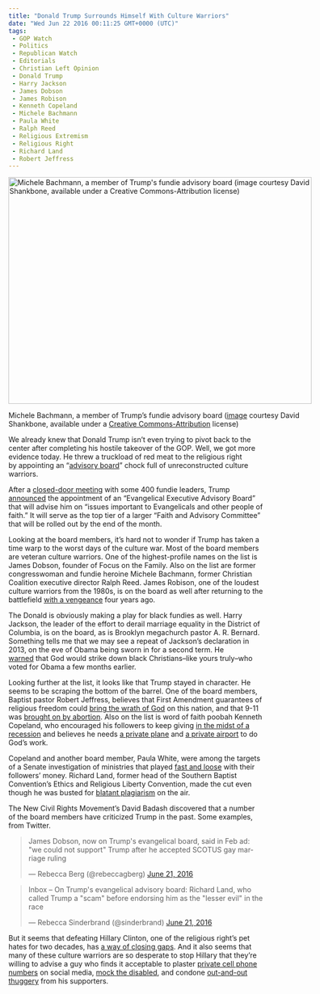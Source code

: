 ```yaml
---
title: "Donald Trump Surrounds Himself With Culture Warriors"
date: "Wed Jun 22 2016 00:11:25 GMT+0000 (UTC)"
tags: 
 - GOP Watch
 - Politics
 - Republican Watch
 - Editorials
 - Christian Left Opinion
 - Donald Trump
 - Harry Jackson
 - James Dobson
 - James Robison
 - Kenneth Copeland
 - Michele Bachmann
 - Paula White
 - Ralph Reed
 - Religious Extremism
 - Religious Right
 - Richard Land
 - Robert Jeffress
---
```

<p><!--OffDef--></p><p><!--Ads1--></p><div id="attachment_138475" style="width: 610px" class="wp-caption aligncenter"><img class="size-large wp-image-138475" src="//cdn.liberalamerica.org/wp-content/uploads/2016/06/Bachmanns-600x449.jpe" alt="Michele Bachmann, a member of Trump&apos;s fundie advisory board (image courtesy David Shankbone, available under a Creative Commons-Attribution license)" width="600" height="449" srcset="//cdn.liberalamerica.org/wp-content/uploads/2016/06/Bachmanns-600x449.jpe 600w, //cdn.liberalamerica.org/wp-content/uploads/2016/06/Bachmanns-64x48.jpe 64w, //cdn.liberalamerica.org/wp-content/uploads/2016/06/Bachmanns-350x262.jpe 350w, //cdn.liberalamerica.org/wp-content/uploads/2016/06/Bachmanns-768x575.jpe 768w, //cdn.liberalamerica.org/wp-content/uploads/2016/06/Bachmanns-795x595.jpe 795w, //cdn.liberalamerica.org/wp-content/uploads/2016/06/Bachmanns-1168x874.jpe 1168w, //cdn.liberalamerica.org/wp-content/uploads/2016/06/Bachmanns.jpe 1200w" sizes="(max-width: 600px) 100vw, 600px">
<p class="wp-caption-text">Michele Bachmann, a member of Trump&#x2019;s fundie advisory board (<a href="https://commons.wikimedia.org/wiki/File:Marcus_Bachmann_Michele_2011_Shankbone.JPG" onclick="__gaTracker(&apos;send&apos;, &apos;event&apos;, &apos;outbound-article&apos;, &apos;https://commons.wikimedia.org/wiki/File:Marcus_Bachmann_Michele_2011_Shankbone.JPG&apos;, &apos;image&apos;);">image</a> courtesy David Shankbone, available under a <a href="http://creativecommons.org/licenses/by/3.0" onclick="__gaTracker(&apos;send&apos;, &apos;event&apos;, &apos;outbound-article&apos;, &apos;http://creativecommons.org/licenses/by/3.0&apos;, &apos;Creative Commons-Attribution&apos;);">Creative Commons-Attribution</a> license)</p>
</div><p>We already knew that Donald Trump isn&#x2019;t even trying to pivot back to the center after completing his hostile takeover of the GOP. Well, we got more evidence today. He threw a truckload of red meat to the religious right by&#xA0;appointing&#xA0;an &#x201C;<a href="http://www.thenewcivilrightsmovement.com/davidbadash/trump_announces_his_new_evangelical_executive_advisory_board_list_includes_michele_bachman" onclick="__gaTracker(&apos;send&apos;, &apos;event&apos;, &apos;outbound-article&apos;, &apos;http://www.thenewcivilrightsmovement.com/davidbadash/trump_announces_his_new_evangelical_executive_advisory_board_list_includes_michele_bachman&apos;, &apos;advisory board&apos;);">advisory board</a>&#x201D; chock full of unreconstructed culture warriors.</p><p>After a <a href="http://www.thenewcivilrightsmovement.com/davidbadash/today_donald_trump_meets_with_400_top_anti_lgbt_christian_conservatives" onclick="__gaTracker(&apos;send&apos;, &apos;event&apos;, &apos;outbound-article&apos;, &apos;http://www.thenewcivilrightsmovement.com/davidbadash/today_donald_trump_meets_with_400_top_anti_lgbt_christian_conservatives&apos;, &apos;closed-door meeting&apos;);">closed-door meeting</a> with some 400 fundie leaders, Trump <a href="https://www.donaldjtrump.com/press-releases/trump-campaign-announces-evangelical-executive-advisory-board" onclick="__gaTracker(&apos;send&apos;, &apos;event&apos;, &apos;outbound-article&apos;, &apos;https://www.donaldjtrump.com/press-releases/trump-campaign-announces-evangelical-executive-advisory-board&apos;, &apos;announced&apos;);">announced</a> the appointment of an &#x201C;Evangelical Executive Advisory Board&#x201D; that will advise him on &#x201C;issues important to Evangelicals and other people of faith.&#x201D; It will serve as the top tier of a larger &#x201C;Faith and Advisory Committee&#x201D; that will be rolled out by the end of the month.</p><p>Looking at the board members, it&#x2019;s hard not to wonder if Trump has taken a time warp to the&#xA0;worst days of the&#xA0;culture war. Most of the board members are veteran culture warriors. One of the highest-profile names on the list is James Dobson, founder of Focus on the Family. Also on the list are former congresswoman and fundie heroine Michele Bachmann, former Christian Coalition executive director Ralph Reed. James Robison, one of the loudest culture warriors from the 1980s, is on the board as well after returning to the battlefield <a href="http://www.dailykos.com/story/2012/02/24/1067743/-Former-culture-warrior-James-Robison-returns-to-the-battlefield" onclick="__gaTracker(&apos;send&apos;, &apos;event&apos;, &apos;outbound-article&apos;, &apos;http://www.dailykos.com/story/2012/02/24/1067743/-Former-culture-warrior-James-Robison-returns-to-the-battlefield&apos;, &apos;with a vengeance&apos;);">with a vengeance</a> four years ago.</p><p>The Donald is obviously making a play for black fundies as well. Harry Jackson, the leader of the effort to derail marriage equality in the District of Columbia, is on the board,&#xA0;as is Brooklyn megachurch pastor A. R. Bernard. Something tells me that we may see a repeat of Jackson&#x2019;s declaration in 2013, on the eve of Obama being sworn in for a second term. He <a href="http://www.dailykos.com/story/2013/01/28/1182838/-Harry-Jackson-hints-God-may-strike-down-black-Christians-who-voted-for-Obama" onclick="__gaTracker(&apos;send&apos;, &apos;event&apos;, &apos;outbound-article&apos;, &apos;http://www.dailykos.com/story/2013/01/28/1182838/-Harry-Jackson-hints-God-may-strike-down-black-Christians-who-voted-for-Obama&apos;, &apos;warned&apos;);">warned</a>&#xA0;that God would strike down black Christians&#x2013;like yours truly&#x2013;who voted for Obama a few months earlier.</p><p>Looking further at the list, it looks like that Trump stayed in character. He seems to be scraping the bottom of the barrel. One of the board members, Baptist pastor Robert Jeffress, believes that First Amendment guarantees of religious freedom could <a href="http://www.dailykos.com/story/2012/01/06/1052257/-Robert-Jeffress-First-Amendment-protections-invite-wrath-of-God" onclick="__gaTracker(&apos;send&apos;, &apos;event&apos;, &apos;outbound-article&apos;, &apos;http://www.dailykos.com/story/2012/01/06/1052257/-Robert-Jeffress-First-Amendment-protections-invite-wrath-of-God&apos;, &apos;bring the wrath of God&apos;);">bring the wrath of God</a> on this nation, and that 9-11 was <a href="http://www.liberalamerica.org/2015/03/31/fundie-pastor-robert-jeffress-9-11-was-punishment-for-abortion/">brought on by abortion</a>. Also on the list is word of faith poobah Kenneth Copeland, who encouraged his followers to keep giving <a href="http://www.nytimes.com/2009/08/16/us/16gospel.html" onclick="__gaTracker(&apos;send&apos;, &apos;event&apos;, &apos;outbound-article&apos;, &apos;http://www.nytimes.com/2009/08/16/us/16gospel.html&apos;, &apos;in the midst of a recession&apos;);">in the midst of a recession</a> and believes he needs <a href="http://www.liberalamerica.org/2016/01/01/kenneth-copeland-i-need-a-private-plane-to-do-the-lords-work/">a private plane</a> and <a href="http://www.liberalamerica.org/2016/01/07/kenneth-copeland-thinks-he-needs-a-private-airport-for-his-private-plane/">a private airport</a> to do God&#x2019;s work.</p><p>Copeland and another board member, Paula White, were among the targets of a Senate investigation of ministries that played <a href="http://www.thedailybeast.com/articles/2015/08/30/televangelists-and-trump-a-match-made-in-heaven.html" onclick="__gaTracker(&apos;send&apos;, &apos;event&apos;, &apos;outbound-article&apos;, &apos;http://www.thedailybeast.com/articles/2015/08/30/televangelists-and-trump-a-match-made-in-heaven.html&apos;, &apos;fast and loose&apos;);">fast and loose</a> with their followers&#x2019; money. Richard Land, former head of the Southern Baptist Convention&#x2019;s Ethics and Religious Liberty Convention, made the cut even though he was busted for <a href="http://www.dailykos.com/story/2012/06/04/1097338/-Richard-Land-s-radio-show-leaves-air-for-good-critics-rightly-say-he-got-off-easy" onclick="__gaTracker(&apos;send&apos;, &apos;event&apos;, &apos;outbound-article&apos;, &apos;http://www.dailykos.com/story/2012/06/04/1097338/-Richard-Land-s-radio-show-leaves-air-for-good-critics-rightly-say-he-got-off-easy&apos;, &apos;blatant plagiarism&apos;);">blatant plagiarism</a> on the air.</p><p>The New Civil Rights Movement&#x2019;s David Badash discovered that a number of the board members have criticized Trump in the past. Some examples, from Twitter.</p><p><script async src="//platform.twitter.com/widgets.js" charset="utf-8"></script></p><blockquote class="twitter-tweet" data-width="500"><p lang="en" dir="ltr">James Dobson, now on Trump&apos;s evangelical board, said in Feb ad: &quot;we could not support&quot; Trump after he accepted SCOTUS gay marriage ruling</p>
<p>&#x2014; Rebecca Berg (@rebeccagberg) <a href="https://twitter.com/rebeccagberg/status/745321332783583232" onclick="__gaTracker(&apos;send&apos;, &apos;event&apos;, &apos;outbound-article&apos;, &apos;https://twitter.com/rebeccagberg/status/745321332783583232&apos;, &apos;June 21, 2016&apos;);">June 21, 2016</a></p></blockquote><p><script async src="//platform.twitter.com/widgets.js" charset="utf-8"></script></p><blockquote class="twitter-tweet" data-width="500"><p lang="en" dir="ltr">Inbox &#x2013; On Trump&apos;s evangelical advisory board: Richard Land, who called Trump a &quot;scam&quot; before endorsing him as the &quot;lesser evil&quot; in the race</p>
<p>&#x2014; Rebecca Sinderbrand (@sinderbrand) <a href="https://twitter.com/sinderbrand/status/745319982511316992" onclick="__gaTracker(&apos;send&apos;, &apos;event&apos;, &apos;outbound-article&apos;, &apos;https://twitter.com/sinderbrand/status/745319982511316992&apos;, &apos;June 21, 2016&apos;);">June 21, 2016</a></p></blockquote><p><script async src="//platform.twitter.com/widgets.js" charset="utf-8"></script></p><p>But it seems that defeating Hillary Clinton, one of the religious right&#x2019;s pet hates for two decades, has <a href="http://www.liberalamerica.org/2016/05/16/latest-sell-soul-donald-trump-religious-right/">a way of closing gaps</a>. And it also seems that many of these culture warriors&#xA0;are&#xA0;so desperate to stop Hillary that they&#x2019;re willing to advise a guy who finds it acceptable to plaster <a href="http://www.liberalamerica.org/2015/06/27/donald-trump-plasters-private-cell-phone-number-of-anchorman-jorge-ramos-online/">private cell phone numbers</a> on social media, <a href="http://www.liberalamerica.org/2016/05/18/donald-trump-tries-explain-mocked-disabled-fails/">mock the disabled</a>, and condone <a href="http://www.liberalamerica.org/2015/11/27/donald-trump-could-face-lawsuit-for-supporters-assault-on-protester-with-video/">out-and-out thuggery</a> from his supporters.</p><p><!--Ads2--></p>